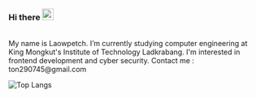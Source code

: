 ### Hi there <a><img src="https://media.giphy.com/media/hvRJCLFzcasrR4ia7z/giphy.gif" width="23px"></a>
<br />
My name is Laowpetch. I’m currently studying computer engineering at King Mongkut's Institute of Technology Ladkrabang. I'm interested in frontend development and cyber security.
Contact me : ton290745@gmail.com
<br />

![Top Langs](https://github-readme-stats.vercel.app/api/top-langs/?username=Laowpetch&theme=tokyonight&layout=compact&align=center&card_width=1000)
